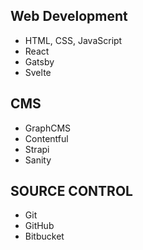 <article class='flex flex-col sm:flex-row justify-between markdown'>
<section>

## Web Development

- HTML, CSS, JavaScript
- React
- Gatsby
- Svelte

</section>
<section>

## CMS

- GraphCMS
- Contentful
- Strapi
- Sanity

</section>
<section>

## SOURCE CONTROL

- Git
- GitHub
- Bitbucket

</section>
</article>